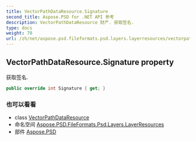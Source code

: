 ```yaml
---
title: VectorPathDataResource.Signature
second_title: Aspose.PSD for .NET API 参考
description: VectorPathDataResource 财产. 获取签名.
type: docs
weight: 70
url: /zh/net/aspose.psd.fileformats.psd.layers.layerresources/vectorpathdataresource/signature/
---
```

## VectorPathDataResource.Signature property

获取签名.

```csharp
public override int Signature { get; }
```

### 也可以看看

* class [VectorPathDataResource](../)
* 命名空间 [Aspose.PSD.FileFormats.Psd.Layers.LayerResources](../../vectorpathdataresource/)
* 部件 [Aspose.PSD](../../../)


